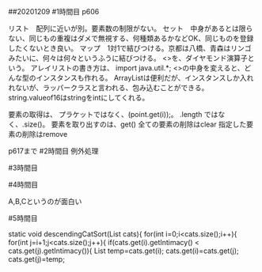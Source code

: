 ##20201209
#1時間目
p606

リスト　配列に近いが別。要素数の制限がない。
セット　中身があるとは限らない、同じもの重複はダメで無視する、何種類あるかなどOK、同じものを登録したくないとき良い。
マップ　1対1で結びつける。京都は八橋、青森はリンゴみたいに、何々は何々というふうに結びつける。
<>を、ダイヤモンド演算子という。
アレイリストの書き方は、
import java.util.*;
<>の中身を変えると、どんな型のインスタンスも作れる。
ArrayListは便利だが、インスタンスしか入れれないが、ラッパークラスと言われる、包み込むことができる。
string.valueof16はstringをintにしてくれる。

要素の取得は、
プラケットではなく、(point.get(i));。
.length ではなく、.size()。
要素を取り出すのは、get()
全ての要素の削除はclear
指定した要素の削除はremove

p617まで
#2時間目
例外処理


#3時間目

#4時間目

A,B,Cというのが面白い

#5時間目


static void descendingCatSort(List cats){
		for(int i=0;i<cats.size();i++){
			for(int j=i+1;j<cats.size();j++){
				if(cats.get(i).getIntimacy() < cats.get(j).getIntimacy()){
					List temp=cats.get(i);
					cats.get(i)=cats.get(j);
					cats.get(j)=temp;